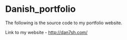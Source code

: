 # Danish_portfolio
The following is the source code to my portfolio website.

Link to my website - http://dan7sh.com/
